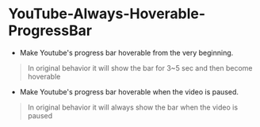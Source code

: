# YouTube-Always-Hoverable-ProgressBar
* Make Youtube's progress bar hoverable from the very beginning.
> In original behavior it will show the bar for 3~5 sec and then become hoverable

* Make Youtube's progress bar hoverable when the video is paused.
> In original behavior it will always show the bar when the video is paused
